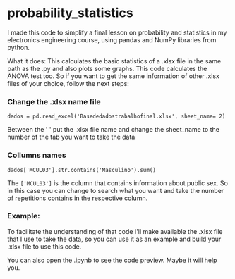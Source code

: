 # probability_statistics
I made this code to simplify a final lesson on probability and statistics in my electronics engineering course, using pandas and NumPy libraries from python.

What it does:
This calculates the basic statistics of a .xlsx file in the same path as the .py and also plots some graphs. This code calculates the ANOVA test too.
So if you want to get the same information of other .xlsx files of your choice, follow the next steps:

### Change the .xlsx name file
```
dados = pd.read_excel('Basededadostrabalhofinal.xlsx', sheet_name= 2)
```
Between the '    ' put the .xlsx file name and change the sheet_name to the number of the tab you want to take the data

### Collumns names
```
dados['MCUL03'].str.contains('Masculino').sum()
```

The ``` ['MCUL03'] ``` is the column that contains information about public sex. So in this case you can change to search what you want and take the number of repetitions contains in the respective column.

### Example:

To facilitate the understanding of that code I'll make available the .xlsx file that I use to take the data, so you can use it as an example and build your .xlsx file to use this code.

You can also open the .ipynb to see the code preview. Maybe it will help you. 
